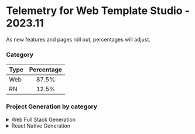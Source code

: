 # Telemetry for Web Template Studio - 2023.11

As new features and pages roll out, percentages  will adjust.

### Category

|Type|Percentage|
|:---|:---:|
|Web|87.5%|
|RN|12.5%|

### Project Generation by category

<details>
<summary>Web Full Stack Generation</summary>

### Frontend Frameworks

|Framework Type|Percentage|
|:---|:---:|
|React|66.7%|
|Vue|22.6%|
|Angular|10.7%|

### Backend Frameworks

|Framework Type|Percentage|
|:---|:---:|
|Node|50%|
|Flask|25%|
|AspNet|23.8%|
|Moleculer|1.2%|

### Pages

|Pages|Percentage|
|:---|:---:|
|Blank|40.9%|
|Grid|22.6%|
|Master Detail|20.2%|
|List|16.3%|


</details>

<details>
<summary>React Native Generation</summary>

### Project Types

|Framework Type|Percentage|
|:---|:---:|
|Tabbed|100%|

### Pages

|Pages|Percentage|
|:---|:---:|
|Blank|69.2%|
|MasterDetail|17.9%|
|Settings|12.8%|


</details>


